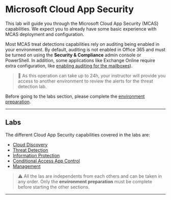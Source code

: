 # Microsoft Cloud App Security

This lab will guide you through the Microsoft Cloud App Security (MCAS) capabilities.
We expect you to already have some basic experience with MCAS deployment and configuration.

Most MCAS treat detections capabilities rely on auditing being enabled in your environment. By default, auditing is not enabled in Office 365 and must be turned on using the **Security & Compliance** admin console or PowerShell. In addition, some applications like Exchange Online require extra configuration, like [enabling auditing for the mailboxes](https://docs.microsoft.com/en-us/office365/securitycompliance/enable-mailbox-auditing?redirectSourcePath=%252fen-us%252farticle%252fenable-mailbox-auditing-in-office-365-aaca8987-5b62-458b-9882-c28476a66918)).

>:memo: As this operation can take up to 24h, your instructor will provide you access to another environment to review the alerts for the threat detection lab.

Before going to the labs section, please complete the [environment preparation](mcas_lab_preparation.md).

---

## Labs

The different Cloud App Security capabilities covered in the labs are:

- [Cloud Discovery](mcas_discovery_lab.md)
- [Threat Detection](mcas_threat_detection_lab.md)
- [Information Protection](mcas_information_protection_lab.md)
- [Conditional Access App Control](mcas_app_control_lab.md)
- [Management](mcas_management_lab.md)

>:warning: All the las are independents from each others and can be taken in any order. Only the **environment preparation** must be complete before starting the other sections.

---